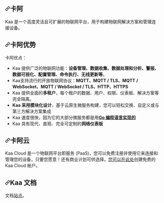 <div class="Box-sc-g0xbh4-0 bJMeLZ js-snippet-clipboard-copy-unpositioned" data-hpc="true"><article class="markdown-body entry-content container-lg" itemprop="text"><h1 tabindex="-1" dir="auto"><a id="user-content-kaa" class="anchor" aria-hidden="true" tabindex="-1" href="#kaa"><svg class="octicon octicon-link" viewBox="0 0 16 16" version="1.1" width="16" height="16" aria-hidden="true"><path d="m7.775 3.275 1.25-1.25a3.5 3.5 0 1 1 4.95 4.95l-2.5 2.5a3.5 3.5 0 0 1-4.95 0 .751.751 0 0 1 .018-1.042.751.751 0 0 1 1.042-.018 1.998 1.998 0 0 0 2.83 0l2.5-2.5a2.002 2.002 0 0 0-2.83-2.83l-1.25 1.25a.751.751 0 0 1-1.042-.018.751.751 0 0 1-.018-1.042Zm-4.69 9.64a1.998 1.998 0 0 0 2.83 0l1.25-1.25a.751.751 0 0 1 1.042.018.751.751 0 0 1 .018 1.042l-1.25 1.25a3.5 3.5 0 1 1-4.95-4.95l2.5-2.5a3.5 3.5 0 0 1 4.95 0 .751.751 0 0 1-.018 1.042.751.751 0 0 1-1.042.018 1.998 1.998 0 0 0-2.83 0l-2.5 2.5a1.998 1.998 0 0 0 0 2.83Z"></path></svg></a><font style="vertical-align: inherit;"><font style="vertical-align: inherit;">卡阿</font></font></h1>
<p dir="auto"><font style="vertical-align: inherit;"><font style="vertical-align: inherit;">Kaa 是一个高度灵活且可扩展的物联网平台，用于构建物联网解决方案和管理连接设备。</font></font></p>
<h2 tabindex="-1" dir="auto"><a id="user-content-kaa-advantages" class="anchor" aria-hidden="true" tabindex="-1" href="#kaa-advantages"><svg class="octicon octicon-link" viewBox="0 0 16 16" version="1.1" width="16" height="16" aria-hidden="true"><path d="m7.775 3.275 1.25-1.25a3.5 3.5 0 1 1 4.95 4.95l-2.5 2.5a3.5 3.5 0 0 1-4.95 0 .751.751 0 0 1 .018-1.042.751.751 0 0 1 1.042-.018 1.998 1.998 0 0 0 2.83 0l2.5-2.5a2.002 2.002 0 0 0-2.83-2.83l-1.25 1.25a.751.751 0 0 1-1.042-.018.751.751 0 0 1-.018-1.042Zm-4.69 9.64a1.998 1.998 0 0 0 2.83 0l1.25-1.25a.751.751 0 0 1 1.042.018.751.751 0 0 1 .018 1.042l-1.25 1.25a3.5 3.5 0 1 1-4.95-4.95l2.5-2.5a3.5 3.5 0 0 1 4.95 0 .751.751 0 0 1-.018 1.042.751.751 0 0 1-1.042.018 1.998 1.998 0 0 0-2.83 0l-2.5 2.5a1.998 1.998 0 0 0 0 2.83Z"></path></svg></a><font style="vertical-align: inherit;"><font style="vertical-align: inherit;">卡阿优势</font></font></h2>
<p dir="auto"><font style="vertical-align: inherit;"><font style="vertical-align: inherit;">卡阿优点：</font></font></p>
<ul dir="auto">
<li><font style="vertical-align: inherit;"><font style="vertical-align: inherit;">Kaa 提供广泛的物联网功能：</font></font><strong><font style="vertical-align: inherit;"><font style="vertical-align: inherit;">设备管理、数据收集、数据处理和分析、警报、数据可视化、配置管理、命令执行、无线更新等</font></font></strong><font style="vertical-align: inherit;"><font style="vertical-align: inherit;">。</font></font></li>
<li><font style="vertical-align: inherit;"><font style="vertical-align: inherit;">Kaa支持流行的开放物联网协议：</font></font><strong><font style="vertical-align: inherit;"><font style="vertical-align: inherit;">MQTT、MQTT / TLS、MQTT / WebSocket、MQTT / WebSocket / TLS、HTTP、HTTPS</font></font></strong></li>
<li><font style="vertical-align: inherit;"><font style="vertical-align: inherit;">Kaa 提供全面的</font></font><strong><font style="vertical-align: inherit;"><font style="vertical-align: inherit;">多租户</font></font></strong><font style="vertical-align: inherit;"><font style="vertical-align: inherit;">，每个租户的数据、用户、权限、仪表板、解决方案等完全隔离。</font></font></li>
<li><strong><font style="vertical-align: inherit;"><font style="vertical-align: inherit;">Kaa 采用模块化设计</font></font></strong><font style="vertical-align: inherit;"><font style="vertical-align: inherit;">，基于云原生微服务构建，您可以轻松交换、自定义或与第三方解决方案集成</font></font></li>
<li><font style="vertical-align: inherit;"><font style="vertical-align: inherit;">Kaa 速度很快，因为它的大部分微服务都是用</font></font><a href="https://github.com/golang/go"><strong><font style="vertical-align: inherit;"><font style="vertical-align: inherit;">Go 编程语言实现的</font></font></strong></a></li>
<li><font style="vertical-align: inherit;"><font style="vertical-align: inherit;">Kaa 具有现代、直观、完全可定制的</font></font><strong><font style="vertical-align: inherit;"><font style="vertical-align: inherit;">网络仪表板</font></font></strong></li>
</ul>
<h2 tabindex="-1" dir="auto"><a id="user-content-kaa-cloud" class="anchor" aria-hidden="true" tabindex="-1" href="#kaa-cloud"><svg class="octicon octicon-link" viewBox="0 0 16 16" version="1.1" width="16" height="16" aria-hidden="true"><path d="m7.775 3.275 1.25-1.25a3.5 3.5 0 1 1 4.95 4.95l-2.5 2.5a3.5 3.5 0 0 1-4.95 0 .751.751 0 0 1 .018-1.042.751.751 0 0 1 1.042-.018 1.998 1.998 0 0 0 2.83 0l2.5-2.5a2.002 2.002 0 0 0-2.83-2.83l-1.25 1.25a.751.751 0 0 1-1.042-.018.751.751 0 0 1-.018-1.042Zm-4.69 9.64a1.998 1.998 0 0 0 2.83 0l1.25-1.25a.751.751 0 0 1 1.042.018.751.751 0 0 1 .018 1.042l-1.25 1.25a3.5 3.5 0 1 1-4.95-4.95l2.5-2.5a3.5 3.5 0 0 1 4.95 0 .751.751 0 0 1-.018 1.042.751.751 0 0 1-1.042.018 1.998 1.998 0 0 0-2.83 0l-2.5 2.5a1.998 1.998 0 0 0 0 2.83Z"></path></svg></a><font style="vertical-align: inherit;"><font style="vertical-align: inherit;">卡阿云</font></font></h2>
<p dir="auto"><font style="vertical-align: inherit;"><font style="vertical-align: inherit;">Kaa Cloud 是一个物联网平台即服务 (PaaS)，您可以免费注册并使用它来连接和管理您的设备，只要您愿意！</font><font style="vertical-align: inherit;">还有商业计划可供选择。</font></font><a href="https://www.kaaproject.org/free-trial" rel="nofollow"><font style="vertical-align: inherit;"><font style="vertical-align: inherit;">您可以在此处</font></font></a><font style="vertical-align: inherit;"><font style="vertical-align: inherit;">创建免费的 Kaa Cloud 帐户</font><font style="vertical-align: inherit;">。</font></font></p>
<h2 tabindex="-1" dir="auto"><a id="user-content-kaa-documentation" class="anchor" aria-hidden="true" tabindex="-1" href="#kaa-documentation"><svg class="octicon octicon-link" viewBox="0 0 16 16" version="1.1" width="16" height="16" aria-hidden="true"><path d="m7.775 3.275 1.25-1.25a3.5 3.5 0 1 1 4.95 4.95l-2.5 2.5a3.5 3.5 0 0 1-4.95 0 .751.751 0 0 1 .018-1.042.751.751 0 0 1 1.042-.018 1.998 1.998 0 0 0 2.83 0l2.5-2.5a2.002 2.002 0 0 0-2.83-2.83l-1.25 1.25a.751.751 0 0 1-1.042-.018.751.751 0 0 1-.018-1.042Zm-4.69 9.64a1.998 1.998 0 0 0 2.83 0l1.25-1.25a.751.751 0 0 1 1.042.018.751.751 0 0 1 .018 1.042l-1.25 1.25a3.5 3.5 0 1 1-4.95-4.95l2.5-2.5a3.5 3.5 0 0 1 4.95 0 .751.751 0 0 1-.018 1.042.751.751 0 0 1-1.042.018 1.998 1.998 0 0 0-2.83 0l-2.5 2.5a1.998 1.998 0 0 0 0 2.83Z"></path></svg></a><font style="vertical-align: inherit;"><font style="vertical-align: inherit;">Kaa 文档</font></font></h2>
<p dir="auto"><font style="vertical-align: inherit;"><font style="vertical-align: inherit;">文档</font></font><a href="https://docs.kaaiot.io" rel="nofollow"><font style="vertical-align: inherit;"><font style="vertical-align: inherit;">站点</font></font></a><font style="vertical-align: inherit;"><font style="vertical-align: inherit;">。</font></font></p>
</article></div>
